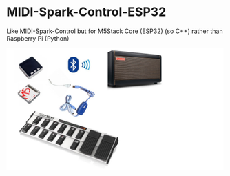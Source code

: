 # MIDI-Spark-Control-ESP32

Like MIDI-Spark-Control but for M5Stack Core (ESP32) (so C++) rather than Raspberry Pi (Python)



![Spark Setups](https://github.com/paulhamsh/MIDI-Spark-Control-ESP32/blob/main/diagrams/SetupM5StackCore.jpg)

